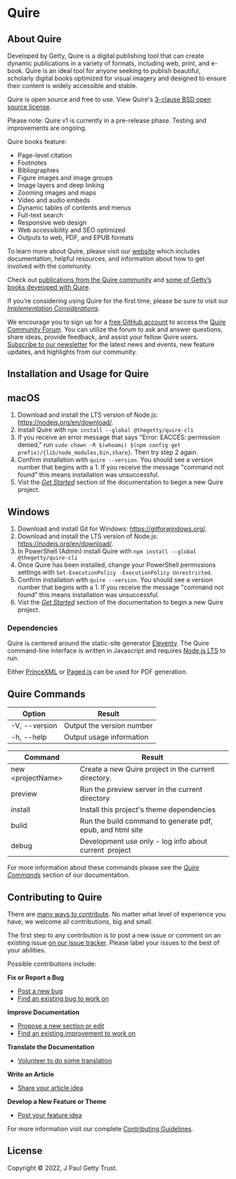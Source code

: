 # Quire

## About Quire 

Developed by Getty, Quire is a digital publishing tool that can create dynamic publications in a variety of formats, including web, print, and e-book. Quire is an ideal tool for anyone seeking to publish beautiful, scholarly digital books optimized for visual imagery and designed to ensure their content is widely accessible and stable. 

Quire is open source and free to use. View Quire's [3-clause BSD open source license](https://github.com/thegetty/quire/blob/main/LICENSE).  

Please note: Quire v1 is currently in a pre-release phase. Testing and improvements are ongoing.

Quire books feature:

- Page-level citation
- Footnotes
- Bibliographies
- Figure images and image groups
- Image layers and deep linking 
- Zooming images and maps
- Video and audio embeds
- Dynamic tables of contents and menus
- Full-text search
- Responsive web design
- Web accessibility and SEO optimized
- Outputs to web, PDF, and EPUB formats

To learn more about Quire, please visit our [website](https://quire.getty.edu) which includes documentation, helpful resources, and information about how to get involved with the community. 

Check out [publications from the Quire community](https://quire.getty.edu/community/community-showcase) and [some of Getty’s books developed with Quire](http://www.getty.edu/publications/digital/digitalpubs.html).

If you’re considering using Quire for the first time, please be sure to visit our [*Implementation Considerations*](https://quire.getty.edu/docs-v1/implementation/). 

We encourage you to sign up for a [free GitHub account](https://github.com/join) to access the [Quire Community Forum](https://github.com/thegetty/quire/discussions). You can utilize the forum to ask and answer questions, share ideas, provide feedback, and assist your fellow Quire users. [Subscribe to our newsletter](https://newsletters.getty.edu/h/t/DDE7B9372AAF01E4) for the latest news and events, new feature updates, and highlights from our community. 

## Installation and Usage for Quire

## macOS

1. Download and install the LTS version of Node.js: https://nodejs.org/en/download/.
2. Install Quire with `npm install --global @thegetty/quire-cli`
3. If you receive an error message that says "Error: EACCES: permission denied," run `sudo chown -R $(whoami) $(npm config get prefix)/{lib/node_modules,bin,share}`. Then try step 2 again.
4. Confirm installation with `quire --version`. You should see a version number that begins with a 1. If you receive the message "command not found" this means installation was unsuccessful.
5. Vist the [*Get Started*](https://quire.getty.edu/docs-v1/get-started) section of the documentation to begin a new Quire project.

## Windows

1. Download and install Git for Windows: https://gitforwindows.org/. 
2. Download and install the LTS version of Node.js: https://nodejs.org/en/download/. 
3. In PowerShell (Admin) install Quire with `npm install --global @thegetty/quire-cli`
4. Once Quire has been installed, change your PowerShell permissions settings with  `Set-ExecutionPolicy -ExecutionPolicy Unrestricted`. 
5. Confirm installation with `quire --version`. You should see a version number that begins with a 1. If you receive the message "command not found" this means installation was unsuccessful.
6. Vist the [*Get Started*](https://quire.getty.edu/docs-v1/get-started) section of the documentation to begin a new Quire project.

### Dependencies

Quire is centered around the static-site generator [Eleventy](https://www.11ty.dev/). The Quire command-line interface is written in Javascript and requires [Node.js LTS](https://nodejs.org/en/) to run.

Either [PrinceXML](https://www.princexml.com/download/) or [Paged.js](https://pagedjs.org/) can be used for PDF generation.


## Quire Commands 

| Option          | Result                                  | 
| --------------- | --------------------------------------- | 
| -V, --version   | Output the version number               |
| -h, --help      | Output usage information                |

| Command             | Result                                                            |
| ------------------- | ----------------------------------------------------------------- |
| new \<projectName\> | Create a new Quire project in the current directory.              |
| preview             | Run the preview server in the current directory                   |
| install             | Install this project's theme dependencies                         |
| build               | Run the build command to generate pdf, epub, and html site        |
| debug               | Development use only - log info about current  project            |

For more information about these commands please see the [*Quire Commands*](https://quire.getty.edu/docs-v1/quire-commands/) section of our documentation.

## Contributing to Quire 

There are [many ways to contribute](https://github.com/thegetty/quire/blob/main/CONTRIBUTING.md#identify-a-contribution-to-make). No matter what level of experience you have, we welcome all contributions, big and small.

The first step to any contribution is to post a new issue or comment on an existing issue [on our issue tracker](https://github.com/thegetty/quire/issues). Please label your issues to the best of your abilities.

Possible contributions include:

**Fix or Report a Bug**
-   [Post a new bug](https://github.com/thegetty/quire/issues)
-   [Find an existing bug to work on](https://github.com/thegetty/quire/issues)

**Improve Documentation**
-   [Propose a new section or edit](https://github.com/thegetty/quire-docs/issues) 
-   [Find an existing improvement to work on](https://github.com/thegetty/quire-docs/issues)

**Translate the Documentation**
-   [Volunteer to do some translation](https://github.com/thegetty/quire-docs/issues)

**Write an Article**
-   [Share your article idea](https://github.com/thegetty/quire/issues)

**Develop a New Feature or Theme**

-   [Post your feature idea](https://github.com/thegetty/quire/issues)

For more information visit our complete [Contributing Guidelines](https://github.com/thegetty/quire/blob/main/CONTRIBUTING.md). 

## License

Copyright © 2022, J Paul Getty Trust.
